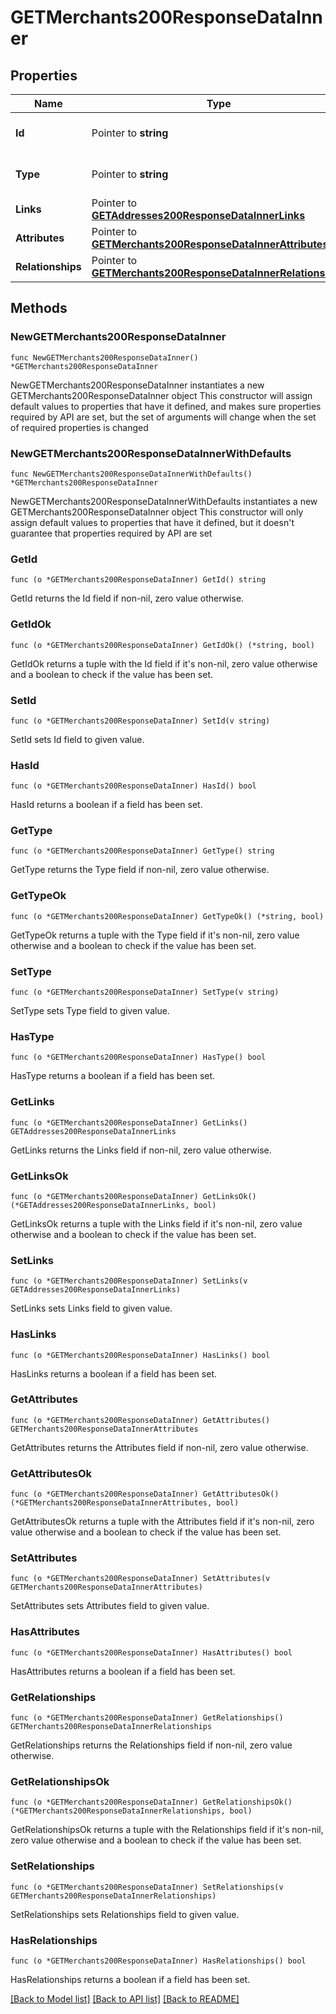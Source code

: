 # GETMerchants200ResponseDataInner

## Properties

Name | Type | Description | Notes
------------ | ------------- | ------------- | -------------
**Id** | Pointer to **string** | The resource&#39;s id | [optional] 
**Type** | Pointer to **string** | The resource&#39;s type | [optional] [default to "merchants"]
**Links** | Pointer to [**GETAddresses200ResponseDataInnerLinks**](GETAddresses200ResponseDataInnerLinks.md) |  | [optional] 
**Attributes** | Pointer to [**GETMerchants200ResponseDataInnerAttributes**](GETMerchants200ResponseDataInnerAttributes.md) |  | [optional] 
**Relationships** | Pointer to [**GETMerchants200ResponseDataInnerRelationships**](GETMerchants200ResponseDataInnerRelationships.md) |  | [optional] 

## Methods

### NewGETMerchants200ResponseDataInner

`func NewGETMerchants200ResponseDataInner() *GETMerchants200ResponseDataInner`

NewGETMerchants200ResponseDataInner instantiates a new GETMerchants200ResponseDataInner object
This constructor will assign default values to properties that have it defined,
and makes sure properties required by API are set, but the set of arguments
will change when the set of required properties is changed

### NewGETMerchants200ResponseDataInnerWithDefaults

`func NewGETMerchants200ResponseDataInnerWithDefaults() *GETMerchants200ResponseDataInner`

NewGETMerchants200ResponseDataInnerWithDefaults instantiates a new GETMerchants200ResponseDataInner object
This constructor will only assign default values to properties that have it defined,
but it doesn't guarantee that properties required by API are set

### GetId

`func (o *GETMerchants200ResponseDataInner) GetId() string`

GetId returns the Id field if non-nil, zero value otherwise.

### GetIdOk

`func (o *GETMerchants200ResponseDataInner) GetIdOk() (*string, bool)`

GetIdOk returns a tuple with the Id field if it's non-nil, zero value otherwise
and a boolean to check if the value has been set.

### SetId

`func (o *GETMerchants200ResponseDataInner) SetId(v string)`

SetId sets Id field to given value.

### HasId

`func (o *GETMerchants200ResponseDataInner) HasId() bool`

HasId returns a boolean if a field has been set.

### GetType

`func (o *GETMerchants200ResponseDataInner) GetType() string`

GetType returns the Type field if non-nil, zero value otherwise.

### GetTypeOk

`func (o *GETMerchants200ResponseDataInner) GetTypeOk() (*string, bool)`

GetTypeOk returns a tuple with the Type field if it's non-nil, zero value otherwise
and a boolean to check if the value has been set.

### SetType

`func (o *GETMerchants200ResponseDataInner) SetType(v string)`

SetType sets Type field to given value.

### HasType

`func (o *GETMerchants200ResponseDataInner) HasType() bool`

HasType returns a boolean if a field has been set.

### GetLinks

`func (o *GETMerchants200ResponseDataInner) GetLinks() GETAddresses200ResponseDataInnerLinks`

GetLinks returns the Links field if non-nil, zero value otherwise.

### GetLinksOk

`func (o *GETMerchants200ResponseDataInner) GetLinksOk() (*GETAddresses200ResponseDataInnerLinks, bool)`

GetLinksOk returns a tuple with the Links field if it's non-nil, zero value otherwise
and a boolean to check if the value has been set.

### SetLinks

`func (o *GETMerchants200ResponseDataInner) SetLinks(v GETAddresses200ResponseDataInnerLinks)`

SetLinks sets Links field to given value.

### HasLinks

`func (o *GETMerchants200ResponseDataInner) HasLinks() bool`

HasLinks returns a boolean if a field has been set.

### GetAttributes

`func (o *GETMerchants200ResponseDataInner) GetAttributes() GETMerchants200ResponseDataInnerAttributes`

GetAttributes returns the Attributes field if non-nil, zero value otherwise.

### GetAttributesOk

`func (o *GETMerchants200ResponseDataInner) GetAttributesOk() (*GETMerchants200ResponseDataInnerAttributes, bool)`

GetAttributesOk returns a tuple with the Attributes field if it's non-nil, zero value otherwise
and a boolean to check if the value has been set.

### SetAttributes

`func (o *GETMerchants200ResponseDataInner) SetAttributes(v GETMerchants200ResponseDataInnerAttributes)`

SetAttributes sets Attributes field to given value.

### HasAttributes

`func (o *GETMerchants200ResponseDataInner) HasAttributes() bool`

HasAttributes returns a boolean if a field has been set.

### GetRelationships

`func (o *GETMerchants200ResponseDataInner) GetRelationships() GETMerchants200ResponseDataInnerRelationships`

GetRelationships returns the Relationships field if non-nil, zero value otherwise.

### GetRelationshipsOk

`func (o *GETMerchants200ResponseDataInner) GetRelationshipsOk() (*GETMerchants200ResponseDataInnerRelationships, bool)`

GetRelationshipsOk returns a tuple with the Relationships field if it's non-nil, zero value otherwise
and a boolean to check if the value has been set.

### SetRelationships

`func (o *GETMerchants200ResponseDataInner) SetRelationships(v GETMerchants200ResponseDataInnerRelationships)`

SetRelationships sets Relationships field to given value.

### HasRelationships

`func (o *GETMerchants200ResponseDataInner) HasRelationships() bool`

HasRelationships returns a boolean if a field has been set.


[[Back to Model list]](../README.md#documentation-for-models) [[Back to API list]](../README.md#documentation-for-api-endpoints) [[Back to README]](../README.md)


